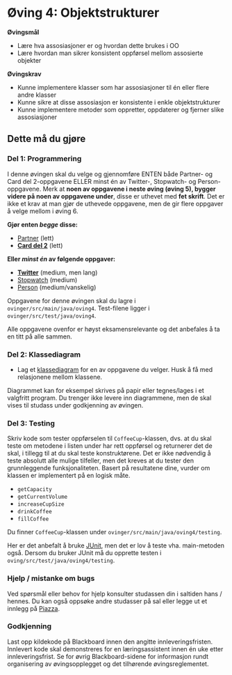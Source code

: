 # Øving 4: Objektstrukturer

**Øvingsmål**

-   Lære hva assosiasjoner er og hvordan dette brukes i OO
-   Lære hvordan man sikrer konsistent oppførsel mellom assosierte objekter

**Øvingskrav**

-   Kunne implementere klasser som har assosiasjoner til én eller flere andre klasser
-   Kunne sikre at disse assosiasjon er konsistente i enkle objektstrukturer
-   Kunne implementere metoder som oppretter, oppdaterer og fjerner slike assosiasjoner

## Dette må du gjøre

### Del 1: Programmering

I denne øvingen skal du velge og gjennomføre ENTEN både Partner- og Card del 2-oppgavene ELLER minst én av Twitter-, Stopwatch- og Person-oppgavene.
Merk at **noen av oppgavene i neste øving (øving 5), bygger videre på noen av oppgavene under**, disse er uthevet med **fet skrift**.
Det er ikke et krav at man gjør de uthevede oppgavene, men de gir flere oppgaver å velge mellom i øving 6.

**Gjør enten _begge_ disse:**

-   [Partner](./Partner.md) (lett)
-   **[Card del 2](./Card.md)** (lett)

**Eller _minst én_ av følgende oppgaver:**

-   **[Twitter](./Twitter.md)** (medium, men lang)
-   [Stopwatch](./Stopwatch.md) (medium)
-   [Person](./Person.md) (medium/vanskelig)

Oppgavene for denne øvingen skal du lagre i `ovinger/src/main/java/oving4`. Test-filene ligger i `ovinger/src/test/java/oving4`.

Alle oppgavene ovenfor er høyst eksamensrelevante og det anbefales å ta en titt på alle sammen.

### Del 2: Klassediagram

-   Lag et [klassediagram](https://www.ntnu.no/wiki/display/tdt4100/Klassediagrammer) for en av oppgavene du velger. Husk å få med relasjonene mellom klassene.

Diagrammet kan for eksempel skrives på papir eller tegnes/lages i et valgfritt program. Du trenger ikke levere inn diagrammene, men de skal vises til studass under godkjenning av øvingen.

### Del 3: Testing

Skriv kode som tester oppførselen til `CoffeeCup`-klassen, dvs. at du skal teste om metodene i listen under har rett oppførsel og returnerer det de skal, i tillegg til at du skal teste konstruktørene. Det er ikke nødvendig å teste absolutt alle mulige tilfeller, men det kreves at du tester den grunnleggende funksjonaliteten. Basert på resultatene dine, vurder om klassen er implementert på en logisk måte.

-   `getCapacity`
-   `getCurrentVolume`
-   `increaseCupSize`
-   `drinkCoffee`
-   `fillCoffee`

Du finner `CoffeeCup`-klassen under `ovinger/src/main/java/oving4/testing`.

Her er det anbefalt å bruke [JUnit](https://www.ntnu.no/wiki/display/tdt4100/Enhetstesting+med+JUnit),
men det er lov å teste vha. main-metoden også. Dersom du bruker JUnit må du opprette testen i `oving/src/test/java/oving4/testing`.

### Hjelp / mistanke om bugs

Ved spørsmål eller behov for hjelp konsulter studassen din i saltiden hans / hennes. Du kan også oppsøke andre studasser på sal eller legge ut et innlegg på [Piazza](https://piazza.com/).

### Godkjenning

Last opp kildekode på Blackboard innen den angitte innleveringsfristen. Innlevert kode skal demonstreres for en læringsassistent innen én uke etter innleveringsfrist. Se for øvrig Blackboard-sidene for informasjon rundt organisering av øvingsopplegget og det tilhørende øvingsreglementet.
